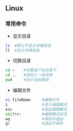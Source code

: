 ## Linux

### 常用命令
* 显示目录
```bash
ls	#默认不显示详情信息
ll	#显示详情信息
```

* 切换目录
```bash
cd ~	#切换至户名目录下
cd ..	#放回上一级目录
pwd		#显示当前路径
```

* 编辑文件
```bash
vi fileName		#编辑文件
i				#进入编辑模式
esc				#退出编辑模式
shift+:			#编辑模式状态
wq				#保存并退出
q!				#退出不保存
```